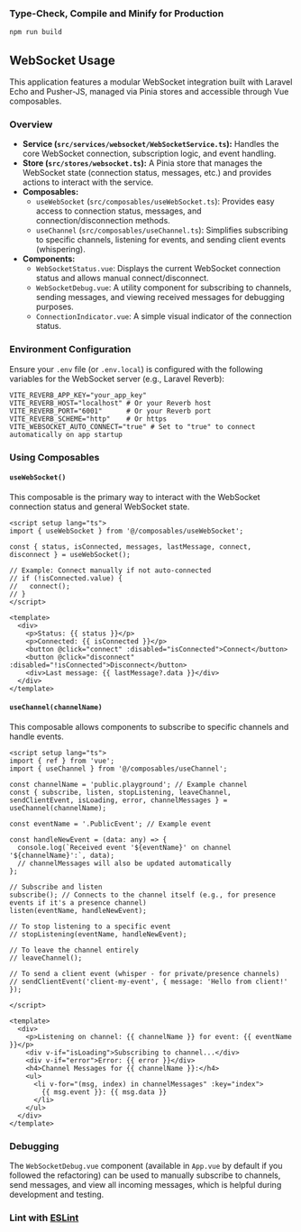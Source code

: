 ### Type-Check, Compile and Minify for Production

```sh
npm run build
```

## WebSocket Usage

This application features a modular WebSocket integration built with Laravel Echo and Pusher-JS, managed via Pinia stores and accessible through Vue composables.

### Overview

- **Service (`src/services/websocket/WebSocketService.ts`):** Handles the core WebSocket connection, subscription logic, and event handling.
- **Store (`src/stores/websocket.ts`):** A Pinia store that manages the WebSocket state (connection status, messages, etc.) and provides actions to interact with the service.
- **Composables:**
    - `useWebSocket` (`src/composables/useWebSocket.ts`): Provides easy access to connection status, messages, and connection/disconnection methods.
    - `useChannel` (`src/composables/useChannel.ts`): Simplifies subscribing to specific channels, listening for events, and sending client events (whispering).
- **Components:**
    - `WebSocketStatus.vue`: Displays the current WebSocket connection status and allows manual connect/disconnect.
    - `WebSocketDebug.vue`: A utility component for subscribing to channels, sending messages, and viewing received messages for debugging purposes.
    - `ConnectionIndicator.vue`: A simple visual indicator of the connection status.

### Environment Configuration

Ensure your `.env` file (or `.env.local`) is configured with the following variables for the WebSocket server (e.g., Laravel Reverb):

```env
VITE_REVERB_APP_KEY="your_app_key"
VITE_REVERB_HOST="localhost" # Or your Reverb host
VITE_REVERB_PORT="6001"      # Or your Reverb port
VITE_REVERB_SCHEME="http"    # Or https
VITE_WEBSOCKET_AUTO_CONNECT="true" # Set to "true" to connect automatically on app startup
```

### Using Composables

#### `useWebSocket()`

This composable is the primary way to interact with the WebSocket connection status and general WebSocket state.

```vue
<script setup lang="ts">
import { useWebSocket } from '@/composables/useWebSocket';

const { status, isConnected, messages, lastMessage, connect, disconnect } = useWebSocket();

// Example: Connect manually if not auto-connected
// if (!isConnected.value) {
//   connect();
// }
</script>

<template>
  <div>
    <p>Status: {{ status }}</p>
    <p>Connected: {{ isConnected }}</p>
    <button @click="connect" :disabled="isConnected">Connect</button>
    <button @click="disconnect" :disabled="!isConnected">Disconnect</button>
    <div>Last message: {{ lastMessage?.data }}</div>
  </div>
</template>
```

#### `useChannel(channelName)`

This composable allows components to subscribe to specific channels and handle events.

```vue
<script setup lang="ts">
import { ref } from 'vue';
import { useChannel } from '@/composables/useChannel';

const channelName = 'public.playground'; // Example channel
const { subscribe, listen, stopListening, leaveChannel, sendClientEvent, isLoading, error, channelMessages } = useChannel(channelName);

const eventName = '.PublicEvent'; // Example event

const handleNewEvent = (data: any) => {
  console.log(`Received event '${eventName}' on channel '${channelName}':`, data);
  // channelMessages will also be updated automatically
};

// Subscribe and listen
subscribe(); // Connects to the channel itself (e.g., for presence events if it's a presence channel)
listen(eventName, handleNewEvent);

// To stop listening to a specific event
// stopListening(eventName, handleNewEvent);

// To leave the channel entirely
// leaveChannel();

// To send a client event (whisper - for private/presence channels)
// sendClientEvent('client-my-event', { message: 'Hello from client!' });

</script>

<template>
  <div>
    <p>Listening on channel: {{ channelName }} for event: {{ eventName }}</p>
    <div v-if="isLoading">Subscribing to channel...</div>
    <div v-if="error">Error: {{ error }}</div>
    <h4>Channel Messages for {{ channelName }}:</h4>
    <ul>
      <li v-for="(msg, index) in channelMessages" :key="index">
        {{ msg.event }}: {{ msg.data }}
      </li>
    </ul>
  </div>
</template>
```

### Debugging

The `WebSocketDebug.vue` component (available in `App.vue` by default if you followed the refactoring) can be used to manually subscribe to channels, send messages, and view all incoming messages, which is helpful during development and testing.

### Lint with [ESLint](https://eslint.org/)